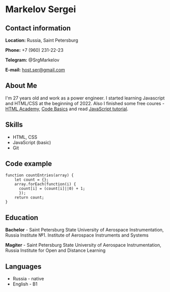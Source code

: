 # Markelov Sergei

## Contact information
**Location:** Russia, Saint Petersburg

**Phone:** +7 (960) 231-22-23

**Telegram:** @SrgMarkelov

**E-mail:** host.ser@gmail.com

## About Me
I'm 27 years old and work as a power engineer. I started learning Javascript and HTML/CSS at the beginning of 2022. Also I finished some free coures - [HTML Academy](https://htmlacademy.ru/study), [Code Basics](https://ru.code-basics.com/languages/javascript) and read [JavaScript tutorial](https://learn.javascript.ru/).

## Skills
* HTML, CSS
* JavaScript (basic)
* Git

## Code example
```
function countEntries(array) {
    let count = {};
    array.forEach(function(i) {
      count[i] = (count[i]||0) + 1;
      });
    return count;
}
```

## Education
**Bachelor** - Saint Petersburg State University of Aerospace Instrumentation, Russia
Institute №1. Institute of Aerospace Instruments and Systems

**Magiter** - Saint Petersburg State University of Aerospace Instrumentation, Russia
Institute for Open and Distance Learning

## Languages
* Russia - native
* English - B1
